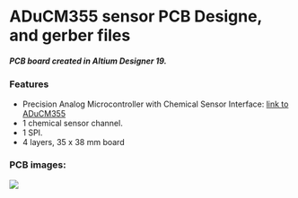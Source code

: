 # ADuCM355 sensor PCB Designe, and gerber files
##### PCB board created in Altium Designer 19.
### Features
- Precision Analog Microcontroller with Chemical Sensor Interface:
 [link to ADuCM355](https://www.analog.com/en/products/aducm355.html#product-overview)
- 1 chemical sensor channel.
- 1 SPI.
- 4 layers, 35 x 38 mm board

### PCB images:
![](https://github.com/ptiszai/ADuCM355_sensor/blob/main/ADuCM355_modul.png)

